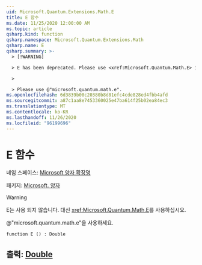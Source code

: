 ```yaml
---
uid: Microsoft.Quantum.Extensions.Math.E
title: E 함수
ms.date: 11/25/2020 12:00:00 AM
ms.topic: article
qsharp.kind: function
qsharp.namespace: Microsoft.Quantum.Extensions.Math
qsharp.name: E
qsharp.summary: >-
  > [!WARNING]

  > E has been deprecated. Please use <xref:Microsoft.Quantum.Math.E> instead.

  >

  > Please use @"microsoft.quantum.math.e".
ms.openlocfilehash: 6d3839b00c20380b8d81efc4cde828ed4fbb4afd
ms.sourcegitcommit: a87c1aa8e7453360025e47ba614f25b02ea84ec3
ms.translationtype: MT
ms.contentlocale: ko-KR
ms.lasthandoff: 11/26/2020
ms.locfileid: "96199696"
---
```

# <a name="e-function"></a>E 함수

네임 스페이스: [Microsoft 양자 확장명](xref:Microsoft.Quantum.Extensions.Math)

패키지: [Microsoft. 양자](https://nuget.org/packages/Microsoft.Quantum.QSharp.Core)


> [!WARNING]
> E는 사용 되지 않습니다. 대신 <xref:Microsoft.Quantum.Math.E>를 사용하십시오.
>
> @"microsoft.quantum.math.e"을 사용하세요.



```qsharp
function E () : Double
```


## <a name="output--double"></a>출력: [Double](xref:microsoft.quantum.lang-ref.double)

